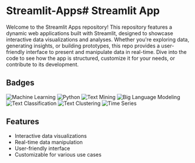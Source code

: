 # Streamlit-Apps# Streamlit App

Welcome to the Streamlit Apps repository! This repository features a dynamic web applications built with Streamlit, designed to showcase interactive data visualizations and analyses. Whether you're exploring data, generating insights, or building prototypes, this repo provides a user-friendly interface to present and manipulate data in real-time. Dive into the code to see how the app is structured, customize it for your needs, or contribute to its development.

## Badges

![Machine Learning](https://img.shields.io/badge/Machine%20Learning-Active-green)
![Python](https://img.shields.io/badge/Python-3.8%2B-blue)
![Text Mining](https://img.shields.io/badge/Text%20Mining-Active-orange)
![Big Language Modeling](https://img.shields.io/badge/Big%20Language%20Modeling-Active-red)
![Text Classification](https://img.shields.io/badge/Text%20Classification-Active-purple)
![Text Clustering](https://img.shields.io/badge/Text%20Clustering-Active-teal)
![Time Series](https://img.shields.io/badge/Time%20Series-Active-cyan)

## Features

- Interactive data visualizations
- Real-time data manipulation
- User-friendly interface
- Customizable for various use cases

